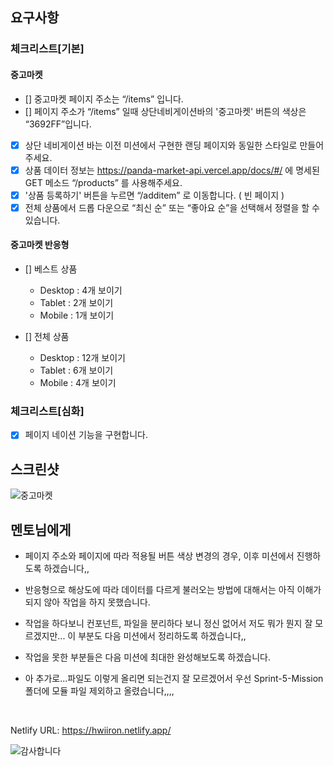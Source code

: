 ## 요구사항

### 체크리스트[기본]

#### 중고마켓

- [] 중고마켓 페이지 주소는 “/items” 입니다.
- [] 페이지 주소가 “/items” 일때 상단네비게이션바의 '중고마켓' 버튼의 색상은 “3692FF”입니다.
- [x] 상단 네비게이션 바는 이전 미션에서 구현한 랜딩 페이지와 동일한 스타일로 만들어 주세요.
- [x] 상품 데이터 정보는 https://panda-market-api.vercel.app/docs/#/ 에 명세된 GET 메소드 “/products” 를 사용해주세요.
- [x] '상품 등록하기' 버튼을 누르면 “/additem” 로 이동합니다. ( 빈 페이지 )
- [x] 전체 상품에서 드롭 다운으로 “최신 순” 또는 “좋아요 순”을 선택해서 정렬을 할 수 있습니다.

#### 중고마켓 반응형

- [] 베스트 상품

  - Desktop : 4개 보이기
  - Tablet : 2개 보이기
  - Mobile : 1개 보이기

- [] 전체 상품
  - Desktop : 12개 보이기
  - Tablet : 6개 보이기
  - Mobile : 4개 보이기

### 체크리스트[심화]

- [x] 페이지 네이션 기능을 구현합니다.

## 스크린샷

![중고마켓](https://hwiiron.netlify.app/Sprint-5-Mission.jpg)

## 멘토님에게

- 페이지 주소와 페이지에 따라 적용될 버튼 색상 변경의 경우, 이후 미션에서 진행하도록 하겠습니다,,
- 반응형으로 해상도에 따라 데이터를 다르게 불러오는 방법에 대해서는 아직 이해가 되지 않아 작업을 하지 못했습니다.
- 작업을 하다보니 컨포넌트, 파일을 분리하다 보니 정신 없어서 저도 뭐가 뭔지 잘 모르겠지만... 이 부분도 다음 미션에서 정리하도록 하겠습니다,,
- 작업을 못한 부분들은 다음 미션에 최대한 완성해보도록 하겠습니다.

- 아 추가로...파일도 이렇게 올리면 되는건지 잘 모르겠어서 우선 Sprint-5-Mission 폴더에 모듈 파일 제외하고 올렸습니다,,,,

<br>

Netlify URL: https://hwiiron.netlify.app/

![감사합니다](<https://www.gangnam.go.kr/etc/event/emoticon_contest/20210915/image/01/1(11).gif>)
